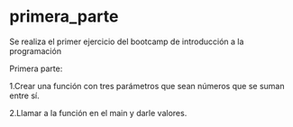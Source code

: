 # primera_parte
Se realiza el primer  ejercicio del bootcamp de introducción a la programación 

Primera parte:

1.Crear una función con tres parámetros que sean números que se suman entre sí. 

2.Llamar a la función en el main y darle valores.
